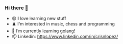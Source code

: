 ### Hi there 👋
- 😄 I love learning new stuff
- :chess_pawn: I'm interested in music, chess and programming
- 🌱 I’m currently learning golang!
- 📫 Linkedin: https://www.linkedin.com/in/crisnlopez/
<!--
**crisnlopez/crisnlopez** is a ✨ _special_ ✨ repository because its `README.md` (this file) appears on your GitHub profile.

Here are some ideas to get you started:

- 🔭 I’m currently working on ...
- 🌱 I’m currently learning ...
- 👯 I’m looking to collaborate on ...
- 🤔 I’m looking for help with ...
- 💬 Ask me about ...
- 📫 How to reach me: ...
- 😄 Pronouns: ...
- ⚡ Fun fact: ...
-->
